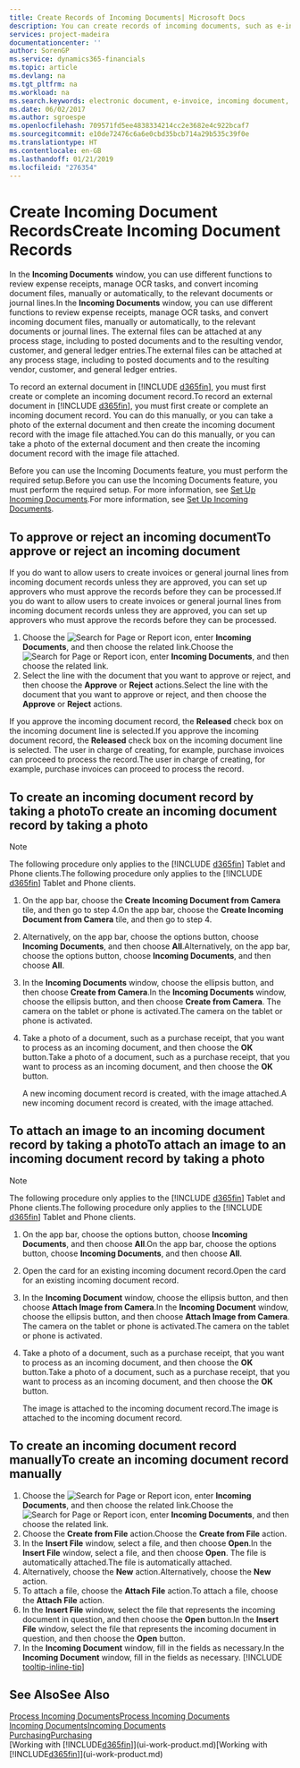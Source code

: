 ```yaml
---
title: Create Records of Incoming Documents| Microsoft Docs
description: You can create records of incoming documents, such as e-invoices, and manage OCR tasks, eCommerce, and document exchange.
services: project-madeira
documentationcenter: ''
author: SorenGP
ms.service: dynamics365-financials
ms.topic: article
ms.devlang: na
ms.tgt_pltfrm: na
ms.workload: na
ms.search.keywords: electronic document, e-invoice, incoming document, OCR, ecommerce, document exchange, import invoice
ms.date: 06/02/2017
ms.author: sgroespe
ms.openlocfilehash: 709571fd5ee4838334214cc2e3682e4c922bcaf7
ms.sourcegitcommit: e10de72476c6a6e0cbd35bcb714a29b535c39f0e
ms.translationtype: HT
ms.contentlocale: en-GB
ms.lasthandoff: 01/21/2019
ms.locfileid: "276354"
---
```

# <a name="create-incoming-document-records"></a><span data-ttu-id="5e17e-103">Create Incoming Document Records</span><span class="sxs-lookup"><span data-stu-id="5e17e-103">Create Incoming Document Records</span></span>
<span data-ttu-id="5e17e-104">In the **Incoming Documents** window, you can use different functions to review expense receipts, manage OCR tasks, and convert incoming document files, manually or automatically, to the relevant documents or journal lines.</span><span class="sxs-lookup"><span data-stu-id="5e17e-104">In the **Incoming Documents** window, you can use different functions to review expense receipts, manage OCR tasks, and convert incoming document files, manually or automatically, to the relevant documents or journal lines.</span></span> <span data-ttu-id="5e17e-105">The external files can be attached at any process stage, including to posted documents and to the resulting vendor, customer, and general ledger entries.</span><span class="sxs-lookup"><span data-stu-id="5e17e-105">The external files can be attached at any process stage, including to posted documents and to the resulting vendor, customer, and general ledger entries.</span></span>

<span data-ttu-id="5e17e-106">To record an external document in [!INCLUDE [d365fin](includes/d365fin_md.md)], you must first create or complete an incoming document record.</span><span class="sxs-lookup"><span data-stu-id="5e17e-106">To record an external document in [!INCLUDE [d365fin](includes/d365fin_md.md)], you must first create or complete an incoming document record.</span></span> <span data-ttu-id="5e17e-107">You can do this manually, or you can take a photo of the external document and then create the incoming document record with the image file attached.</span><span class="sxs-lookup"><span data-stu-id="5e17e-107">You can do this manually, or you can take a photo of the external document and then create the incoming document record with the image file attached.</span></span>

<span data-ttu-id="5e17e-108">Before you can use the Incoming Documents feature, you must perform the required setup.</span><span class="sxs-lookup"><span data-stu-id="5e17e-108">Before you can use the Incoming Documents feature, you must perform the required setup.</span></span> <span data-ttu-id="5e17e-109">For more information, see [Set Up Incoming Documents](across-how-setup-income-documents.md).</span><span class="sxs-lookup"><span data-stu-id="5e17e-109">For more information, see [Set Up Incoming Documents](across-how-setup-income-documents.md).</span></span>

## <a name="to-approve-or-reject-an-incoming-document"></a><span data-ttu-id="5e17e-110">To approve or reject an incoming document</span><span class="sxs-lookup"><span data-stu-id="5e17e-110">To approve or reject an incoming document</span></span>
<span data-ttu-id="5e17e-111">If you do want to allow users to create invoices or general journal lines from incoming document records unless they are approved, you can set up approvers who must approve the records before they can be processed.</span><span class="sxs-lookup"><span data-stu-id="5e17e-111">If you do want to allow users to create invoices or general journal lines from incoming document records unless they are approved, you can set up approvers who must approve the records before they can be processed.</span></span>

1. <span data-ttu-id="5e17e-112">Choose the ![Search for Page or Report](media/ui-search/search_small.png "Search for Page or Report icon") icon, enter **Incoming Documents**, and then choose the related link.</span><span class="sxs-lookup"><span data-stu-id="5e17e-112">Choose the ![Search for Page or Report](media/ui-search/search_small.png "Search for Page or Report icon") icon, enter **Incoming Documents**, and then choose the related link.</span></span>
2. <span data-ttu-id="5e17e-113">Select the line with the document that you want to approve or reject, and then choose the **Approve** or **Reject** actions.</span><span class="sxs-lookup"><span data-stu-id="5e17e-113">Select the line with the document that you want to approve or reject, and then choose the **Approve** or **Reject** actions.</span></span>

<span data-ttu-id="5e17e-114">If you approve the incoming document record, the **Released** check box on the incoming document line is selected.</span><span class="sxs-lookup"><span data-stu-id="5e17e-114">If you approve the incoming document record, the **Released** check box on the incoming document line is selected.</span></span> <span data-ttu-id="5e17e-115">The user in charge of creating, for example, purchase invoices can proceed to process the record.</span><span class="sxs-lookup"><span data-stu-id="5e17e-115">The user in charge of creating, for example, purchase invoices can proceed to process the record.</span></span>

## <a name="to-create-an-incoming-document-record-by-taking-a-photo"></a><span data-ttu-id="5e17e-116">To create an incoming document record by taking a photo</span><span class="sxs-lookup"><span data-stu-id="5e17e-116">To create an incoming document record by taking a photo</span></span>
> [!NOTE]
>   <span data-ttu-id="5e17e-117">The following procedure only applies to the [!INCLUDE [d365fin](includes/d365fin_md.md)] Tablet and Phone clients.</span><span class="sxs-lookup"><span data-stu-id="5e17e-117">The following procedure only applies to the [!INCLUDE [d365fin](includes/d365fin_md.md)] Tablet and Phone clients.</span></span>

1. <span data-ttu-id="5e17e-118">On the app bar, choose the **Create Incoming Document from Camera** tile, and then go to step 4.</span><span class="sxs-lookup"><span data-stu-id="5e17e-118">On the app bar, choose the **Create Incoming Document from Camera** tile, and then go to step 4.</span></span>
2. <span data-ttu-id="5e17e-119">Alternatively, on the app bar, choose the options button, choose **Incoming Documents**, and then choose **All**.</span><span class="sxs-lookup"><span data-stu-id="5e17e-119">Alternatively, on the app bar, choose the options button, choose **Incoming Documents**, and then choose **All**.</span></span>
3. <span data-ttu-id="5e17e-120">In the **Incoming Documents** window, choose the ellipsis button, and then choose **Create from Camera**.</span><span class="sxs-lookup"><span data-stu-id="5e17e-120">In the **Incoming Documents** window, choose the ellipsis button, and then choose **Create from Camera**.</span></span> <span data-ttu-id="5e17e-121">The camera on the tablet or phone is activated.</span><span class="sxs-lookup"><span data-stu-id="5e17e-121">The camera on the tablet or phone is activated.</span></span>
4. <span data-ttu-id="5e17e-122">Take a photo of a document, such as a purchase receipt, that you want to process as an incoming document, and then choose the **OK** button.</span><span class="sxs-lookup"><span data-stu-id="5e17e-122">Take a photo of a document, such as a purchase receipt, that you want to process as an incoming document, and then choose the **OK** button.</span></span>

    <span data-ttu-id="5e17e-123">A new incoming document record is created, with the image attached.</span><span class="sxs-lookup"><span data-stu-id="5e17e-123">A new incoming document record is created, with the image attached.</span></span>

## <a name="to-attach-an-image-to-an-incoming-document-record-by-taking-a-photo"></a><span data-ttu-id="5e17e-124">To attach an image to an incoming document record by taking a photo</span><span class="sxs-lookup"><span data-stu-id="5e17e-124">To attach an image to an incoming document record by taking a photo</span></span>
> [!NOTE]
>   <span data-ttu-id="5e17e-125">The following procedure only applies to the [!INCLUDE [d365fin](includes/d365fin_md.md)] Tablet and Phone clients.</span><span class="sxs-lookup"><span data-stu-id="5e17e-125">The following procedure only applies to the [!INCLUDE [d365fin](includes/d365fin_md.md)] Tablet and Phone clients.</span></span>

1. <span data-ttu-id="5e17e-126">On the app bar, choose the options button, choose **Incoming Documents**, and then choose **All**.</span><span class="sxs-lookup"><span data-stu-id="5e17e-126">On the app bar, choose the options button, choose **Incoming Documents**, and then choose **All**.</span></span>
2. <span data-ttu-id="5e17e-127">Open the card for an existing incoming document record.</span><span class="sxs-lookup"><span data-stu-id="5e17e-127">Open the card for an existing incoming document record.</span></span>
3. <span data-ttu-id="5e17e-128">In the **Incoming Document** window, choose the ellipsis button, and then choose **Attach Image from Camera**.</span><span class="sxs-lookup"><span data-stu-id="5e17e-128">In the **Incoming Document** window, choose the ellipsis button, and then choose **Attach Image from Camera**.</span></span> <span data-ttu-id="5e17e-129">The camera on the tablet or phone is activated.</span><span class="sxs-lookup"><span data-stu-id="5e17e-129">The camera on the tablet or phone is activated.</span></span>
4. <span data-ttu-id="5e17e-130">Take a photo of a document, such as a purchase receipt, that you want to process as an incoming document, and then choose the **OK** button.</span><span class="sxs-lookup"><span data-stu-id="5e17e-130">Take a photo of a document, such as a purchase receipt, that you want to process as an incoming document, and then choose the **OK** button.</span></span>

    <span data-ttu-id="5e17e-131">The image is attached to the incoming document record.</span><span class="sxs-lookup"><span data-stu-id="5e17e-131">The image is attached to the incoming document record.</span></span>

## <a name="to-create-an-incoming-document-record-manually"></a><span data-ttu-id="5e17e-132">To create an incoming document record manually</span><span class="sxs-lookup"><span data-stu-id="5e17e-132">To create an incoming document record manually</span></span>
1. <span data-ttu-id="5e17e-133">Choose the ![Search for Page or Report](media/ui-search/search_small.png "Search for Page or Report icon") icon, enter **Incoming Documents**, and then choose the related link.</span><span class="sxs-lookup"><span data-stu-id="5e17e-133">Choose the ![Search for Page or Report](media/ui-search/search_small.png "Search for Page or Report icon") icon, enter **Incoming Documents**, and then choose the related link.</span></span>
2. <span data-ttu-id="5e17e-134">Choose the **Create from File** action.</span><span class="sxs-lookup"><span data-stu-id="5e17e-134">Choose the **Create from File** action.</span></span>  
3. <span data-ttu-id="5e17e-135">In the **Insert File** window, select a file, and then choose **Open**.</span><span class="sxs-lookup"><span data-stu-id="5e17e-135">In the **Insert File** window, select a file, and then choose **Open**.</span></span> <span data-ttu-id="5e17e-136">The file is automatically attached.</span><span class="sxs-lookup"><span data-stu-id="5e17e-136">The file is automatically attached.</span></span>
4. <span data-ttu-id="5e17e-137">Alternatively, choose the **New** action.</span><span class="sxs-lookup"><span data-stu-id="5e17e-137">Alternatively, choose the **New** action.</span></span>
5. <span data-ttu-id="5e17e-138">To attach a file, choose the **Attach File** action.</span><span class="sxs-lookup"><span data-stu-id="5e17e-138">To attach a file, choose the **Attach File** action.</span></span>
6. <span data-ttu-id="5e17e-139">In the **Insert File** window, select the file that represents the incoming document in question, and then choose the **Open** button.</span><span class="sxs-lookup"><span data-stu-id="5e17e-139">In the **Insert File** window, select the file that represents the incoming document in question, and then choose the **Open** button.</span></span>
7. <span data-ttu-id="5e17e-140">In the **Incoming Document** window, fill in the fields as necessary.</span><span class="sxs-lookup"><span data-stu-id="5e17e-140">In the **Incoming Document** window, fill in the fields as necessary.</span></span> [!INCLUDE [tooltip-inline-tip](includes/tooltip-inline-tip_md.md)]

## <a name="see-also"></a><span data-ttu-id="5e17e-141">See Also</span><span class="sxs-lookup"><span data-stu-id="5e17e-141">See Also</span></span>
[<span data-ttu-id="5e17e-142">Process Incoming Documents</span><span class="sxs-lookup"><span data-stu-id="5e17e-142">Process Incoming Documents</span></span>](across-process-income-documents.md)  
[<span data-ttu-id="5e17e-143">Incoming Documents</span><span class="sxs-lookup"><span data-stu-id="5e17e-143">Incoming Documents</span></span>](across-income-documents.md)  
[<span data-ttu-id="5e17e-144">Purchasing</span><span class="sxs-lookup"><span data-stu-id="5e17e-144">Purchasing</span></span>](purchasing-manage-purchasing.md)  
<span data-ttu-id="5e17e-145">[Working with [!INCLUDE[d365fin](includes/d365fin_md.md)]](ui-work-product.md)</span><span class="sxs-lookup"><span data-stu-id="5e17e-145">[Working with [!INCLUDE[d365fin](includes/d365fin_md.md)]](ui-work-product.md)</span></span>
